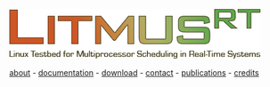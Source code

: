 
<div class="logobox">
    <img src="../inc/litmusrt.png" alt="LITMUS^RT: Linux Testbed for Multiprocessor Scheduling in Real-Time Systems" />
</div>

<div class="nav">

[about](../index.html) -
[documentation](../documentation.html) -
[download](../download.html) -
[contact](../contact.html) -
[publications](http://wiki.litmus-rt.org/litmus/Publications) -
[credits](../credits.html)

</div>

<div class="box">
